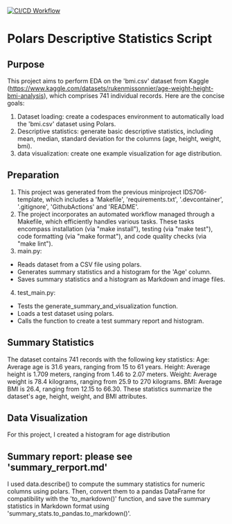 [![CI/CD Workflow](https://github.com/cassiekang/IDS706-template/actions/workflows/cicd.yml/badge.svg)](https://github.com/cassiekang/IDS706-template/actions/workflows/cicd.yml)


# Polars Descriptive Statistics Script

## Purpose
This project aims to perform EDA on the 'bmi.csv' dataset from Kaggle (https://www.kaggle.com/datasets/rukenmissonnier/age-weight-height-bmi-analysis), which comprises 741 individual records. Here are the concise goals:

1. Dataset loading: create a codespaces environment to automatically load the 'bmi.csv' dataset using Polars.
2. Descriptive statistics: generate basic descriptive statistics, including mean, median, standard deviation for the columns (age, height, weight, bmi).
3. data visualization: create one example visualization for age distribution.

## Preparation
1. This project was generated from the previous miniproject IDS706-template, which includes a 'Makefile', 'requirements.txt', '.devcontainer', '.gitignore', 'GithubActions' and 'README'.
2. The project incorporates an automated workflow managed through a Makefile, which efficiently handles various tasks. These tasks encompass installation (via "make install"), testing (via "make test"), code formatting (via "make format"), and code quality checks (via "make lint").
3. main.py:
* Reads dataset from a CSV file using polars.
* Generates summary statistics and a histogram for the 'Age' column.
* Saves summary statistics and a histogram as Markdown and image files.
4. test_main.py:
* Tests the generate_summary_and_visualization function.
* Loads a test dataset using polars.
* Calls the function to create a test summary report and histogram.

## Summary Statistics
The dataset contains 741 records with the following key statistics: Age: Average age is 31.6 years, ranging from 15 to 61 years. Height: Average height is 1.709 meters, ranging from 1.46 to 2.07 meters. Weight: Average weight is 78.4 kilograms, ranging from 25.9 to 270 kilograms. BMI: Average BMI is 26.4, ranging from 12.15 to 66.30. These statistics summarize the dataset's age, height, weight, and BMI attributes.

## Data Visualization
For this project, I created a histogram for age distribution

## Summary report: please see 'summary_rerport.md'
I used data.describe() to compute the summary statistics for numeric columns using polars. Then, convert them to a pandas DataFrame for compatibility with the 'to_markdown()' function, and save the summary statistics in Markdown format using 'summary_stats.to_pandas.to_markdown()'.

